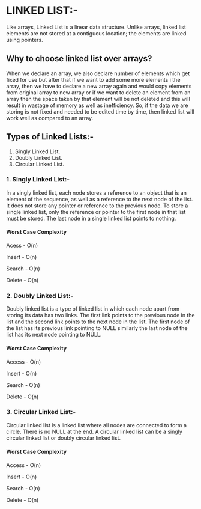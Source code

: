 
# LINKED LIST:-
Like arrays, Linked List is a linear data structure. Unlike arrays, linked list elements are not stored at a contiguous location; the elements are linked using pointers.
## Why to choose linked list over arrays?
When we declare an array, we also declare number of elements which get fixed for use but after that if we want to add some more elements i the array, then we have to declare a new array again and would copy elements from original array to new array or if we want to delete an element from an array then the space taken by that element will be not deleted and this will result in wastage of memory as well as inefficiency. So, if the data we are storing is not fixed and needed to be edited time by time, then linked list will work well as compared to an array.
## Types of Linked Lists:-
1. Singly Linked List.
1. Doubly Linked List.
1. Circular Linked List.
### 1. Singly Linked List:-
In a singly linked list, each node stores a reference to an object that is an element of the sequence, as well as a reference to the next node of the list. It does not store any pointer or reference to the previous node.
To store a single linked list, only the reference or pointer to the first node in that list must be stored. The last node in a single linked list points to nothing.
#### Worst Case Complexity
Acess - O(n)

Insert - O(n)

Search - O(n)

Delete - O(n)
### 2. Doubly Linked List:-
Doubly linked list is a type of linked list in which each node apart from storing its data has two links. The first link points to the previous node in the list and the second link points to the next node in the list. The first node of the list has its previous link pointing to NULL similarly the last node of the list has its next node pointing to NULL. 
#### Worst Case Complexity
Access - O(n)

Insert - O(n)

Search - O(n)

Delete - O(n)
### 3. Circular Linked List:-
Circular linked list is a linked list where all nodes are connected to form a circle. There is no NULL at the end. A circular linked list can be a singly circular linked list or doubly circular linked list.
#### Worst Case Complexity
Access - O(n)

Insert - O(n)

Search - O(n)

Delete - O(n)

